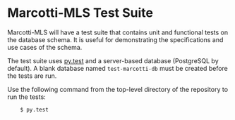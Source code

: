 Marcotti-MLS Test Suite
=======================

Marcotti-MLS will have a test suite that contains unit and functional tests on the database schema.  It is useful for
demonstrating the specifications and use cases of the schema.
 
The test suite uses [py.test](http://www.pytest.org) and a server-based database (PostgreSQL by default).  A blank 
database named `test-marcotti-db` must be created before the tests are run.
 
Use the following command from the top-level directory of the repository to run the tests:
 
        $ py.test
        
        